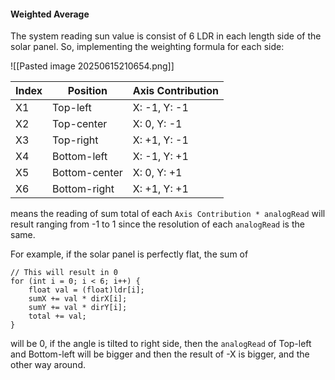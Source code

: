 #### Weighted Average
The system reading sun value is consist of 6 LDR in each length side of the solar panel. So, implementing the weighting formula for each side:

![[Pasted image 20250615210654.png]]

| Index | Position      | Axis Contribution |
| ----- | ------------- | ----------------- |
| X1    | Top-left      | X: -1, Y: -1      |
| X2    | Top-center    | X: 0, Y: -1       |
| X3    | Top-right     | X: +1, Y: -1      |
| X4    | Bottom-left   | X: -1, Y: +1      |
| X5    | Bottom-center | X: 0, Y: +1       |
| X6    | Bottom-right  | X: +1, Y: +1      |
means the reading of sum total of each `Axis Contribution * analogRead` will result ranging from -1 to 1 since the resolution of each `analogRead` is the same. 

For example, if the solar panel is perfectly flat, the sum of 
``` 
// This will result in 0
for (int i = 0; i < 6; i++) {
    float val = (float)ldr[i];
    sumX += val * dirX[i];
    sumY += val * dirY[i];
    total += val;
}
``` 
will be 0, if the angle is tilted to right side, then the `analogRead` of Top-left and Bottom-left will be bigger and then the result of -X is bigger, and the other way around.